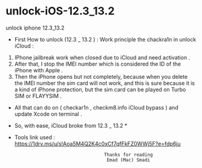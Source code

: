# unlock-iOS-12.3_13.2
unlock iphone 12.3_13.2
* First How to unlock (12.3 _ 13.2 ) :
Work principle the chackra1n in unlock iCloud :
1. IPhone jailbreak work when closed due to iCloud and need activation  .
2. After that, I stop the IMEI number which is considered the ID of the iPhone with Apple .
3. Then the iPhone opens but not completely, because when you delete the IMEI number the sim card will not work, and this is sure because it is a kind of iPhone protection, but the sim card can be played on Turbo SIM or FLAYYSIM .
* All that can do on ( checkar1n , checkm8.info iCloud bypass ) and update Xcode on terminal  .
* So, with ease, iCloud broke from 12.3 _ 13.2 *
* Tools link used :  https://1drv.ms/u/s!Aoa5M4Q2K4c0xCf7qfFkFZ0WWj5F?e=fdp6ju 
 


                                       Thanks for reading
                                        Emad (Mac) Smadi
